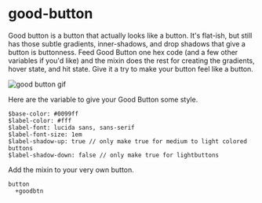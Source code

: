 # good-button
Good button is a button that actually looks like a button. It's flat-ish, but still has those subtle gradients, inner-shadows, and drop shadows that give a button is buttonness. Feed Good Button one hex code (and a few other variables if you'd like) and the mixin does the rest for creating the gradients, hover state, and hit state. Give it a try to make your button feel like a button.

![good button gif](https://s3.amazonaws.com/f.cl.ly/items/442L1F2d053c31121a3D/Screen%20Recording%202015-05-15%20at%2001.25%20PM.gif)

Here are the variable to give your Good Button some style.
```
$base-color: #0099ff
$label-color: #fff
$label-font: lucida sans, sans-serif
$label-font-size: 1em
$label-shadow-up: true // only make true for medium to light colored buttons
$label-shadow-down: false // only make true for lightbuttons
```

Add the mixin to your very own button.
```
button
  +goodbtn
```


